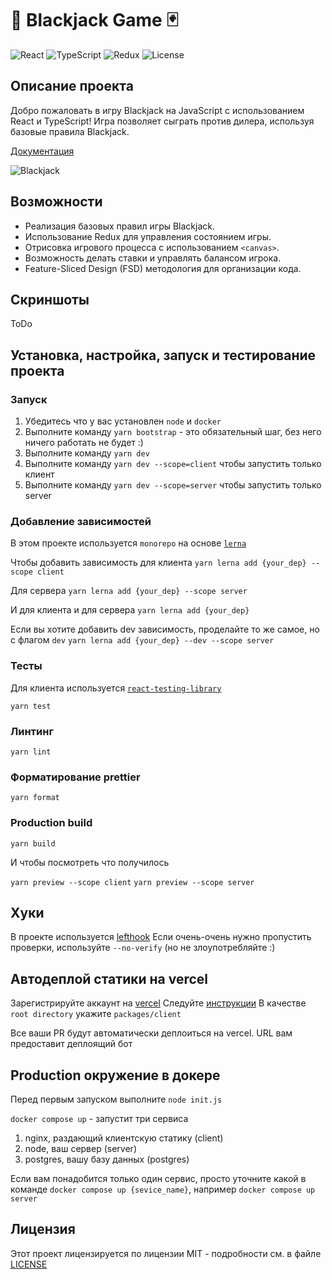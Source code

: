 # 🎲 Blackjack Game 🃏

![React](https://img.shields.io/badge/React-18.3.1-blue)
![TypeScript](https://img.shields.io/badge/TypeScript-4.8.2-blue)
![Redux](https://img.shields.io/badge/Redux-9.1.2-purple)
![License](https://img.shields.io/badge/License-MIT-green)

## Описание проекта

Добро пожаловать в игру Blackjack на JavaScript с использованием React и TypeScript! Игра позволяет сыграть против дилера, используя базовые правила Blackjack.

[Документация](./docs/README.md)

![Blackjack](https://upload.wikimedia.org/wikipedia/commons/thumb/7/7d/Blackjack.svg/512px-Blackjack.svg.png)

## Возможности

- Реализация базовых правил игры Blackjack.
- Использование Redux для управления состоянием игры.
- Отрисовка игрового процесса с использованием `<canvas>`.
- Возможность делать ставки и управлять балансом игрока.
- Feature-Sliced Design (FSD) методология для организации кода.

## Скриншоты

ToDo

## Установка, настройка, запуск и тестирование проекта

### Запуск

1. Убедитесь что у вас установлен `node` и `docker`
2. Выполните команду `yarn bootstrap` - это обязательный шаг, без него ничего работать не будет :)
3. Выполните команду `yarn dev`
3. Выполните команду `yarn dev --scope=client` чтобы запустить только клиент
4. Выполните команду `yarn dev --scope=server` чтобы запустить только server

### Добавление зависимостей
В этом проекте используется `monorepo` на основе [`lerna`](https://github.com/lerna/lerna)

Чтобы добавить зависимость для клиента 
```yarn lerna add {your_dep} --scope client```

Для сервера
```yarn lerna add {your_dep} --scope server```

И для клиента и для сервера
```yarn lerna add {your_dep}```

Если вы хотите добавить dev зависимость, проделайте то же самое, но с флагом `dev`
```yarn lerna add {your_dep} --dev --scope server```

### Тесты

Для клиента используется [`react-testing-library`](https://testing-library.com/docs/react-testing-library/intro/)

```yarn test```

### Линтинг

```yarn lint```

### Форматирование prettier

```yarn format```

### Production build

```yarn build```

И чтобы посмотреть что получилось

`yarn preview --scope client`
`yarn preview --scope server`

## Хуки

В проекте используется [lefthook](https://github.com/evilmartians/lefthook)
Если очень-очень нужно пропустить проверки, используйте `--no-verify` (но не злоупотребляйте :)

## Автодеплой статики на vercel

Зарегистрируйте аккаунт на [vercel](https://vercel.com/)
Следуйте [инструкции](https://vitejs.dev/guide/static-deploy.html#vercel-for-git)
В качестве `root directory` укажите `packages/client`

Все ваши PR будут автоматически деплоиться на vercel. URL вам предоставит деплоящий бот

## Production окружение в докере

Перед первым запуском выполните `node init.js`

`docker compose up` - запустит три сервиса
1. nginx, раздающий клиентскую статику (client)
2. node, ваш сервер (server)
3. postgres, вашу базу данных (postgres)

Если вам понадобится только один сервис, просто уточните какой в команде
`docker compose up {sevice_name}`, например `docker compose up server`

## Лицензия

Этот проект лицензируется по лицензии MIT - подробности см. в файле [LICENSE](./LICENSE.md)